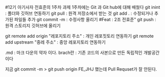 #12기 아기사자 전효준의 1주차 과제
1주차에는 Git 과 Git hub에 대해 배웠다
git inint : 폴더와 깃허브 연동하기
git pull : 원격 저장소에서 받는 것
git add . : 수정되거나 추가된 파일들 추가
git commit -m : 수정사항 올리기 #Feat : 2조 전효준"
git push : 원격 스토리지 깃허브에 올리기

git remote add origin "레포지토리 주소"  : 개인 레포짓토리 연동하기
git remote add upstream "중레 주소"  : 중앙 레포지토리 연동하기


.md : 마크 다운의 약자 이다. 
brach란 : 기존 코드의 사본으로 만든 독립적인 개발공간이다

지금 git commit -m > git push origin FE_JHJ 했는데 Pull Requset가 잘 안된다.